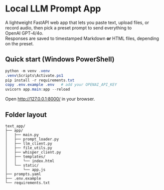 # Local LLM Prompt App

A lightweight FastAPI web app that lets you paste text, upload files, or record audio,
then pick a preset prompt to send everything to OpenAI GPT‑4/4o.  
Responses are saved to timestamped Markdown **or** HTML files, depending on the preset.

## Quick start (Windows PowerShell)

```ps1
python -m venv .venv
.venv\Scripts\Activate.ps1
pip install -r requirements.txt
copy .env.example .env   # add your OPENAI_API_KEY
uvicorn app.main:app --reload
```

Open <http://127.0.0.1:8000/> in your browser.

## Folder layout

```
text_app/
├── app/
│   ├── main.py
│   ├── prompt_loader.py
│   ├── llm_client.py
│   ├── file_utils.py
│   ├── whisper_client.py
│   ├── templates/
│   │   └── index.html
│   └── static/
│       └── app.js
├── prompts.yaml
├── .env.example
└── requirements.txt
```
